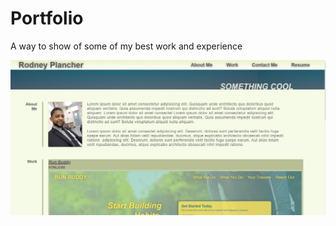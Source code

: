 # Portfolio
A way to show of some of my best work and experience


![picture or application](./assets/images/portfolio.PNG)